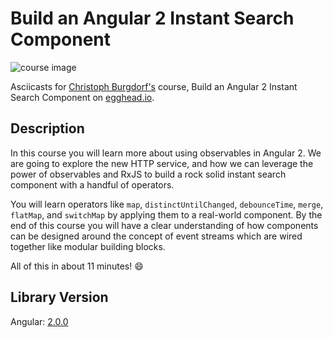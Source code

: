 # Build an Angular 2 Instant Search Component

![course image](https://d2eip9sf3oo6c2.cloudfront.net/series/covers/000/000/076/full/EGH_A2_Instasearch-cover.png?1474397982)

Asciicasts for [Christoph Burgdorf's](https://github.com/cburgdorf) course, Build an Angular 2 Instant Search Component on [egghead.io](https://egghead.io/courses/build-an-angular-2-instant-search-component).

## Description

In this course you will learn more about using observables in Angular 2. We are going to explore the new HTTP service, and how we can leverage the power of observables and RxJS to build a rock solid instant search component with a handful of operators.

You will learn operators like `map`, `distinctUntilChanged`, `debounceTime`, `merge`, `flatMap`, and `switchMap` by applying them to a real-world component. By the end of this course you will have a clear understanding of how components can be designed around the concept of event streams which are wired together like modular building blocks.

All of this in about 11 minutes! 😄

## Library Version
Angular: [2.0.0](https://github.com/angular/angular/blob/master/CHANGELOG.md)